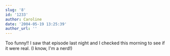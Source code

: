 ```yaml
---
slug: '8'
id: '1233'
author: Caroline
date: '2004-05-19 13:25:39'
author_url: ''
---
```

Too funny!!  I saw that episode last night and I checked this morning to see if it were real.  (I know, I'm a nerd!)
